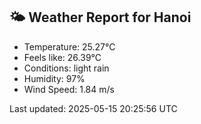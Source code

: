<!-- WEATHER-START -->
## 🌤 Weather Report for Hanoi

- Temperature: 25.27°C
- Feels like: 26.39°C
- Conditions: light rain
- Humidity: 97%
- Wind Speed: 1.84 m/s

Last updated: 2025-05-15 20:25:56 UTC
<!-- WEATHER-END -->
